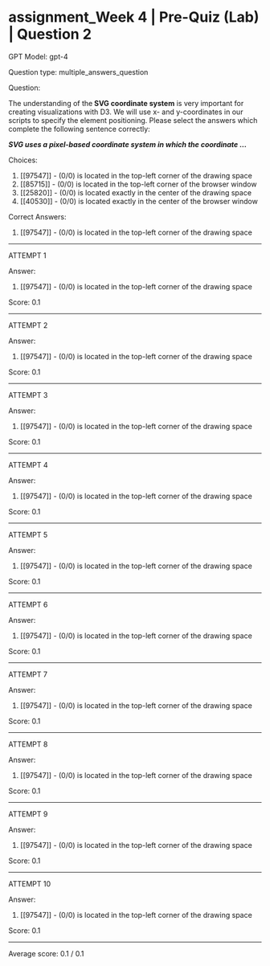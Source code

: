 # assignment_Week 4 | Pre-Quiz (Lab) | Question 2

GPT Model: gpt-4

Question type: multiple_answers_question

Question:
<div>
<p><span>The understanding of the</span><strong> SVG coordinate system</strong><span> is very important for creating visualizations with D3. We will use x- and y-coordinates in our scripts to specify the element positioning. Please select the answers which complete the following sentence correctly:</span></p>
<p><em><strong>SVG uses a pixel-based coordinate system in which the coordinate ...</strong></em></p>
</div>

Choices:
1. [[97547]] - (0/0) is located in the top-left corner of the drawing space
2. [[85715]] - (0/0) is located in the top-left corner of the browser window
3. [[25820]] - (0/0) is located exactly in the center of the drawing space
4. [[40530]] - (0/0) is located exactly in the center of the browser window

Correct Answers:
1. [[97547]] - (0/0) is located in the top-left corner of the drawing space

****************************************

ATTEMPT 1

Answer: 
1. [[97547]] - (0/0) is located in the top-left corner of the drawing space

Score: 0.1

--------------------

ATTEMPT 2

Answer: 
1. [[97547]] - (0/0) is located in the top-left corner of the drawing space

Score: 0.1

--------------------

ATTEMPT 3

Answer: 
1. [[97547]] - (0/0) is located in the top-left corner of the drawing space

Score: 0.1

--------------------

ATTEMPT 4

Answer: 
1. [[97547]] - (0/0) is located in the top-left corner of the drawing space

Score: 0.1

--------------------

ATTEMPT 5

Answer: 
1. [[97547]] - (0/0) is located in the top-left corner of the drawing space

Score: 0.1

--------------------

ATTEMPT 6

Answer: 
1. [[97547]] - (0/0) is located in the top-left corner of the drawing space

Score: 0.1

--------------------

ATTEMPT 7

Answer: 
1. [[97547]] - (0/0) is located in the top-left corner of the drawing space

Score: 0.1

--------------------

ATTEMPT 8

Answer: 
1. [[97547]] - (0/0) is located in the top-left corner of the drawing space

Score: 0.1

--------------------

ATTEMPT 9

Answer: 
1. [[97547]] - (0/0) is located in the top-left corner of the drawing space

Score: 0.1

--------------------

ATTEMPT 10

Answer: 
1. [[97547]] - (0/0) is located in the top-left corner of the drawing space

Score: 0.1

--------------------

Average score: 0.1 / 0.1
